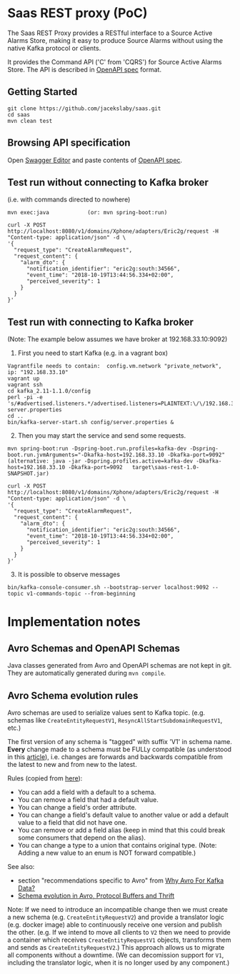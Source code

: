 # Saas REST proxy (PoC)

The Saas REST Proxy provides a RESTful interface to a Source Active Alarms Store,
making it easy to produce Source Alarms without using the native Kafka protocol or clients.

It provides the Command API ('C' from 'CQRS') for Source Active Alarms Store.
The API is described in [OpenAPI spec](/jacekslaby/saas/src/doc/openapi.yaml) format.

## Getting Started

```
git clone https://github.com/jacekslaby/saas.git
cd saas
mvn clean test
```

## Browsing API specification

Open [Swagger Editor](https://editor.swagger.io/) and paste contents of [OpenAPI spec](/jacekslaby/saas/src/doc/openapi.yaml).

## Test run without connecting to Kafka broker
(i.e. with commands directed to nowhere)
```
mvn exec:java            (or: mvn spring-boot:run)

curl -X POST http://localhost:8080/v1/domains/Xphone/adapters/Eric2g/request -H "Content-type: application/json" -d \
'{
  "request_type": "CreateAlarmRequest",
  "request_content": {
    "alarm_dto": {
      "notification_identifier": "eric2g:south:34566",
      "event_time": "2018-10-19T13:44:56.334+02:00",
      "perceived_severity": 1
    }
  }
}'
```

## Test run with connecting to Kafka broker
(Note: The example below assumes we have broker at 192.168.33.10:9092)
1. First you need to start Kafka    (e.g. in a vagrant box)
```
Vagrantfile needs to contain:  config.vm.network "private_network", ip: "192.168.33.10"
vagrant up
vagrant ssh
cd kafka_2.11-1.1.0/config
perl -pi -e 's/#advertised.listeners.*/advertised.listeners=PLAINTEXT:\/\/192.168.33.10:9092/g'  server.properties
cd ..
bin/kafka-server-start.sh config/server.properties &
```

2. Then you may start the service and send some requests.
```
mvn spring-boot:run -Dspring-boot.run.profiles=kafka-dev -Dspring-boot.run.jvmArguments="-Dkafka-host=192.168.33.10 -Dkafka-port=9092"
(alternative: java -jar -Dspring.profiles.active=kafka-dev -Dkafka-host=192.168.33.10 -Dkafka-port=9092   target\saas-rest-1.0-SNAPSHOT.jar)

curl -X POST http://localhost:8080/v1/domains/Xphone/adapters/Eric2g/request -H "Content-type: application/json" -d \
'{
  "request_type": "CreateAlarmRequest",
  "request_content": {
    "alarm_dto": {
      "notification_identifier": "eric2g:south:34566",
      "event_time": "2018-10-19T13:44:56.334+02:00",
      "perceived_severity": 1
    }
  }
}'
```

3. It is possible to observe messages
```
bin/kafka-console-consumer.sh --bootstrap-server localhost:9092 --topic v1-commands-topic --from-beginning
```

# Implementation notes

## Avro Schemas and OpenAPI Schemas

Java classes generated from Avro and OpenAPI schemas are not kept in git.
They are automatically generated during `mvn compile`.

## Avro Schema evolution rules

Avro schemas are used to serialize values sent to Kafka topic. (e.g. schemas like `CreateEntityRequestV1`, `ResyncAllStartSubdomainRequestV1`, etc.)

The first version of any schema is "tagged" with suffix 'V1' in schema name.
**Every** change made to a schema must be FULLy compatible (as understood in this [article](http://cloudurable.com/blog/kafka-avro-schema-registry/index.html)),
i.e. changes are forwards and backwards compatible from the latest to new and from new to the latest.

Rules (copied from [here](http://cloudurable.com/blog/kafka-avro-schema-registry/index.html)):
- You can add a field with a default to a schema.
- You can remove a field that had a default value.
- You can change a field's order attribute.
- You can change a field's default value to another value or add a default value to a field that did not have one.
- You can remove or add a field alias (keep in mind that this could break some consumers that depend on the alias).
- You can change a type to a union that contains original type. 
(Note: Adding a new value to an enum is NOT forward compatible.)

See also:
- section "recommendations specific to Avro" from [Why Avro For Kafka Data?](https://www.confluent.io/blog/avro-kafka-data/)
- [Schema evolution in Avro, Protocol Buffers and Thrift](https://martin.kleppmann.com/2012/12/05/schema-evolution-in-avro-protocol-buffers-thrift.html)

Note: If we need to introduce an incompatible change then we must create a new schema (e.g. `CreateEntityRequestV2`) and provide a translator logic (e.g. docker image) able to continuously receive one version and publish the other. (e.g. If we intend to move all clients to `V2` then we need to provide a container which receives `CreateEntityRequestV1` objects, transforms them and sends as `CreateEntityRequestV2`.)
This approach allows us to migrate all components without a downtime. (We can decomission support for `V1`, including the translator logic, when it is no longer used by any component.)